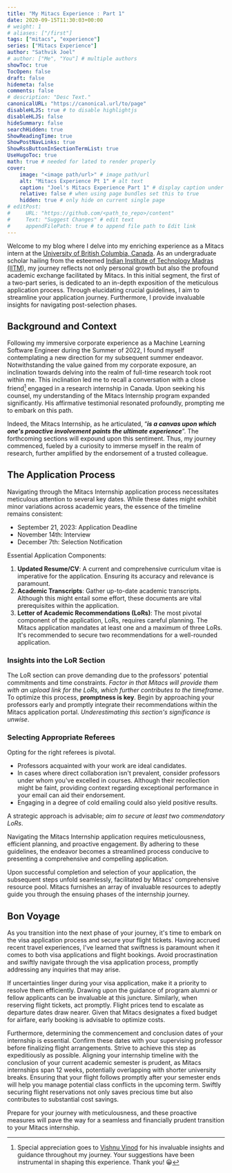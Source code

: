 ```yaml
---
title: "My Mitacs Experience : Part 1"
date: 2020-09-15T11:30:03+00:00
# weight: 1
# aliases: ["/first"]
tags: ["mitacs", "experience"]
series: ["Mitacs Experience"]
author: "Sathvik Joel"
# author: ["Me", "You"] # multiple authors
showToc: true
TocOpen: false
draft: false
hidemeta: false
comments: false
# description: "Desc Text."
canonicalURL: "https://canonical.url/to/page"
disableHLJS: true # to disable highlightjs
disableHLJS: false
hideSummary: false
searchHidden: true
ShowReadingTime: true
ShowPostNavLinks: true
ShowRssButtonInSectionTermList: true
UseHugoToc: true
math: true # needed for lated to render properly
cover:
    image: "<image path/url>" # image path/url
    alt: "Mitacs Experience Pt 1" # alt text
    caption: "Joel's Mitacs Experience Part 1" # display caption under cover
    relative: false # when using page bundles set this to true
    hidden: true # only hide on current single page
# editPost:
#     URL: "https://github.com/<path_to_repo>/content"
#     Text: "Suggest Changes" # edit text
#     appendFilePath: true # to append file path to Edit link
---
```


Welcome to my blog where I delve into my enriching experience as a Mitacs intern at the [University of British Columbia, Canada](https://ok.ubc.ca/). As an undergraduate scholar hailing from the esteemed [Indian Institute of Technology Madras (IITM)](https://www.iitm.ac.in/), my journey reflects not only personal growth but also the profound academic exchange facilitated by Mitacs. In this initial segment, the first of a two-part series, is dedicated to an in-depth exposition of the meticulous application process. Through elucidating crucial guidelines, I aim to streamline your application journey. Furthermore, I provide invaluable insights for navigating post-selection phases. 

## Background and Context

Following my immersive corporate experience as a Machine Learning Software Engineer during the Summer of 2022, I found myself contemplating a new direction for my subsequent summer endeavor. Notwithstanding the value gained from my corporate exposure, an inclination towards delving into the realm of full-time research took root within me. This inclination led me to recall a conversation with a close friend[^1] engaged in a research internship in Canada. Upon seeking his counsel, my understanding of the Mitacs Internship program expanded significantly. His affirmative testimonial resonated profoundly, prompting me to embark on this path.

Indeed, the Mitacs Internship, as he articulated, “***is a canvas upon which one's proactive involvement paints the ultimate experience***”. The forthcoming sections will expound upon this sentiment. Thus, my journey commenced, fueled by a curiosity to immerse myself in the realm of research, further amplified by the endorsement of a trusted colleague.

## The Application Process 

Navigating through the Mitacs Internship application process necessitates meticulous attention to several key dates. While these dates might exhibit minor variations across academic years, the essence of the timeline remains consistent:

- September 21, 2023: Application Deadline
- November 14th: Interview
- December 7th: Selection Notification

Essential Application Components:

1. **Updated Resume/CV**: A current and comprehensive curriculum vitae is imperative for the application. Ensuring its accuracy and relevance is paramount.
2. **Academic Transcripts**: Gather up-to-date academic transcripts. Although this might entail some effort, these documents are vital prerequisites within the application.
3. **Letter of Academic Recommendations (LoRs)**: The most pivotal component of the application, LoRs, requires careful planning. The Mitacs application mandates at least one and a maximum of three LoRs. It's recommended to secure two recommendations for a well-rounded application.

### Insights into the LoR Section

The LoR section can prove demanding due to the professors' potential commitments and time constraints. *Factor in that Mitacs will provide them with an upload link for the LoRs, which further contributes to the timeframe*. To optimize this process, **promptness is key**. Begin by approaching your professors early and promptly integrate their recommendations within the Mitacs application portal. *Underestimating this section's significance is unwise*.

### Selecting Appropriate Referees

Opting for the right referees is pivotal.

*  Professors acquainted with your work are ideal candidates. 
*  In cases where direct collaboration isn't prevalent, consider professors under whom you've excelled in courses. Although their recollection might be faint, providing context regarding exceptional performance in your email can aid their endorsement. 
*  Engaging in a degree of cold emailing could also yield positive results.

A strategic approach is advisable; *aim to secure at least two commendatory LoRs*.

Navigating the Mitacs Internship application requires meticulousness, efficient planning, and proactive engagement. By adhering to these guidelines, the endeavor becomes a streamlined process conducive to presenting a comprehensive and compelling application.

Upon successful completion and selection of your application, the subsequent steps unfold seamlessly, facilitated by Mitacs' comprehensive resource pool. Mitacs furnishes an array of invaluable resources to adeptly guide you through the ensuing phases of the internship journey.

## Bon Voyage

As you transition into the next phase of your journey, it's time to embark on the visa application process and secure your flight tickets. Having accrued recent travel experiences, I've learned that swiftness is paramount when it comes to both visa applications and flight bookings. Avoid procrastination and swiftly navigate through the visa application process, promptly addressing any inquiries that may arise.

If uncertainties linger during your visa application, make it a priority to resolve them efficiently. Drawing upon the guidance of program alumni or fellow applicants can be invaluable at this juncture. Similarly, when reserving flight tickets, act promptly. Flight prices tend to escalate as departure dates draw nearer. Given that Mitacs designates a fixed budget for airfare, early booking is advisable to optimize costs.

Furthermore, determining the commencement and conclusion dates of your internship is essential. Confirm these dates with your supervising professor before finalizing flight arrangements. Strive to achieve this step as expeditiously as possible. Aligning your internship timeline with the conclusion of your current academic semester is prudent, as Mitacs internships span 12 weeks, potentially overlapping with shorter university breaks. Ensuring that your flight follows promptly after your semester ends will help you manage potential class conflicts in the upcoming term. Swiftly securing flight reservations not only saves precious time but also contributes to substantial cost savings.

Prepare for your journey with meticulousness, and these proactive measures will pave the way for a seamless and financially prudent transition to your Mitacs internship.

[^1]: Special appreciation goes to [Vishnu Vinod](https://www.linkedin.com/in/vishnuvind/?originalSubdomain=in) for his invaluable insights and guidance throughout my journey. Your suggestions have been instrumental in shaping this experience. Thank you! 😀